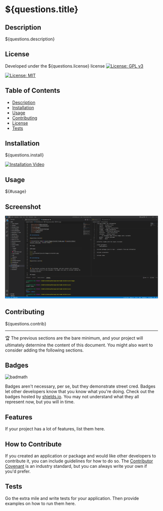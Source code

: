 # ${questions.title}

## Description

${questions.description}

## License

Developed under the ${questions.license} license 
[![License: GPL v3](https://img.shields.io/badge/License-GPLv3-blue.svg)](https://www.gnu.org/licenses/gpl-3.0)

[![License: MIT](https://img.shields.io/badge/License-MIT-yellow.svg)](https://opensource.org/licenses/MIT)


## Table of Contents

- [Description](#descrpition)
- [Installation](#installation)
- [Usage](#usage)
- [Contributing](#contributing)
- [License](#license)
- [Tests](#tests)

## Installation

${questions.install}

[![Installation Video]({./assets/images/install-frame.png})]({./assets/videos/install-video.mp4} "Install Video")

## Usage

${#usage}

## Screenshot

![screenshot](./assets/images/screenshot.png)


## Contributing

${questions.contrib}


---

🏆 The previous sections are the bare minimum, and your project will ultimately determine the content of this document. You might also want to consider adding the following sections.

## Badges

![badmath](https://img.shields.io/github/languages/top/lernantino/badmath)

Badges aren't necessary, per se, but they demonstrate street cred. Badges let other developers know that you know what you're doing. Check out the badges hosted by [shields.io](https://shields.io/). You may not understand what they all represent now, but you will in time.

## Features

If your project has a lot of features, list them here.

## How to Contribute

If you created an application or package and would like other developers to contribute it, you can include guidelines for how to do so. The [Contributor Covenant](https://www.contributor-covenant.org/) is an industry standard, but you can always write your own if you'd prefer.

## Tests

Go the extra mile and write tests for your application. Then provide examples on how to run them here.